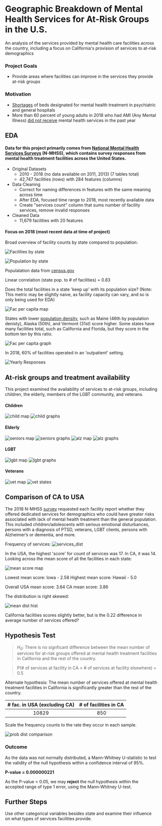 # Geographic Breakdown of Mental Health Services for At-Risk Groups in the U.S.

An analysis of the services provided by mental health care facilities across the country, including a focus on California's provision of services to at-risk demographics


### Project Goals
- Provide areas where facilities can improve in the services they provide at-risk groups 

### Motivation
- [Shortages](http://www.samhsa.gov/data/sites/default/files/cbhsq-reports/NMHSS-2018.pdf) of beds designated for mental health treatment in psychiatric and general hospitals 
- More than 60 percent of young adults in 2018 who had AMI (Any Mental Illness) [did not receive](https://nbviewer.jupyter.org/github/crunker99/U.S.-Mental-Health-Facilities/blob/master/data/NSDUHNationalFindingsReport2018.pdf) mental health services in the past year


## EDA

 #### Data for this project primarily comes from  [National Mental Health Services Surveys](https://www.datafiles.samhsa.gov/study-series/national-mental-health-services-survey-n-mhss-nid13521) (N-MHSS), which contains survey responses from mental health treatment facilities across the United States.

- Original Datasets
    * 2010 - 2018 (no data available on 2011, 2013) (7 tables total)
    * 42,747 facilities (rows) with 284 features (columns)
- Data Cleaning
    * Correct for naming differences in features with the same meaning across time
    * After EDA, focused time range to 2018, most recently available data
    * Create "services count" column that sums number of facility services, remove invalid responses
- Cleaned Data
    * 11,679 facilities with 20 features



#### Focus on 2018 (most recent data at time of project)

Broad overview of facility counts by state compared to population:

![Facilities by state](images/facByState.jpeg)


![Population by state](images/popByState.jpeg)

Populalation data from [census.gov](https://www.census.gov/newsroom/press-kits/2018/pop-estimates-national-state.html)

Linear correlation (state pop. to # of facilities) = 0.83

Does the total facilities in a state 'keep up' with its population size? (Note: This metric may be slightly naive, as facility capacity can vary, and so is only being used for EDA)

![Fac per capita map](images/facPerCapitaByState.jpeg)

States with lower [population density](https://en.wikipedia.org/wiki/List_of_states_and_territories_of_the_United_States_by_population_density), such as Maine (46th by population denisty), Alaska (50th), and Vermont (31st) score higher. Some states have many facilities total, such as California and Florida, but they score in the bottom ten by this ratio.

![Fac per capita graph](images/topten1.jpeg)

In 2018, 60% of facilities operated in an 'outpatient' setting.

![Yearly Responses](images/settingproportions.jpeg)

## At-risk groups and treatment availability 

This project examined the availability of services to at-risk groups, including children, the elderly, members of the LGBT community, and veterans. 

#### Children

![child map](images/children_map.jpeg)
![child graphs](images/children_states.jpeg)


#### Elderly

![seniors map](images/seniors_map.jpeg)
![seniors graphs](images/seniors_states.jpeg)
![alz map](images/alz_d_map.jpeg)
![alz graphs](images/alz_d_states.jpeg)


#### LGBT

![lgbt map](images/lgbt_map.jpeg)
![lgbt graphs](images/lgbt_states.jpeg)

#### Veterans

![vet map](images/vet_map.jpeg)
![vet states](images/vet_states.jpeg)


## Comparison of CA to USA


The 2018 N-MHSS [survey](https://nbviewer.jupyter.org/github/crunker99/U.S.-Mental-Health-Facilities/blob/master/data/NMHSS2018DS0001infoquestionnairespecs.pdf) requested each facility  report whether they offered dedicated services for demographics who could have greater risks associated with lack of mental health treatment than the general population. This included children/adolescents with serious emotional disturbances, persons with a diagnosis of PTSD, veterans, LGBT clients, persons with Alzheimer’s or dementia, and more.

Frequency of services:
![services_dist](images/services_dist.jpeg)


In the USA, the highest 'score' for count of services was 17. In CA, it was 14.
Looking across the mean score of all the facilities in each state:

![mean score map](images/mean_score_map.jpeg)

Lowest mean score: Iowa - 2.58
Highest mean score: Hawaii - 5.0

Overall USA mean score: 3.64
CA mean score: 3.86

The distribution is right skewed:

![mean dist hist](images/mean_dist.png)

California facilities scores slightly better, but is the 0.22 difference in average number of services offered?

## Hypothesis Test

>*H<sub>0</sub>*: There is no signficant difference between the mean number of services for at-risk groups offered at mental health treatment facilities in California and the rest of the country.

>P(# of services at facility in CA > # of services at facility elsewhere) = 0.5

Alternate hypothesis: The mean number of services offered at mental health treatment facilities in California is significantly greater than the rest of the country.


|# fac. in USA (excluding CA)|# of facilities in CA|
|:---:|:---:|
|10829|850|


Scale the frequency counts to the rate they occur in each sample.

![prob dist comparison](images/prob_dist1.jpeg)

### Outcome
As the data was not normally distributed, a Mann-Whitney U-statistic to test the validity of the null hypothesis within a confidence interval of 95%.

**P-value = 0.000000221**

As the P-value < 0.05, we may **reject** the null hypothesis within the accepted range of type 1 error, using the Mann-Whitney U-test. 

## Further Steps

Use other categorical variables besides state and examine their influence on what types of services facilities provide. 